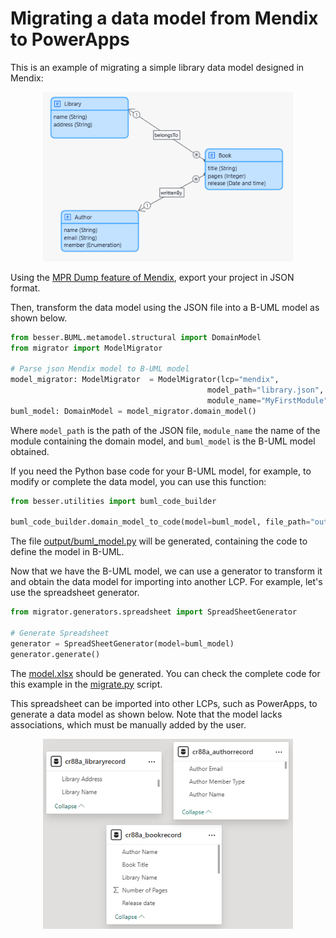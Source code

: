# Migrating a data model from Mendix to PowerApps

This is an example of migrating a simple library data model designed in Mendix:

<div align="center">
  <img src="../../figs/mendix_model.png" alt="Mendix model" width="400"/>
</div>

Using the [MPR Dump feature of Mendix](https://docs.mendix.com/refguide/mx-command-line-tool/dump-mpr/), export your project in JSON format.

Then, transform the data model using the JSON file into a B-UML model as shown below.

```python
from besser.BUML.metamodel.structural import DomainModel
from migrator import ModelMigrator

# Parse json Mendix model to B-UML model
model_migrator: ModelMigrator  = ModelMigrator(lcp="mendix", 
                                            model_path="library.json", 
                                            module_name="MyFirstModule")
buml_model: DomainModel = model_migrator.domain_model()
```

Where `model_path` is the path of the JSON file, `module_name` the name of the module containing the domain model, and `buml_model` is the B-UML model obtained.

If you need the Python base code for your B-UML model, for example, to modify or complete the data model, you can use this function:

```python
from besser.utilities import buml_code_builder

buml_code_builder.domain_model_to_code(model=buml_model, file_path="output/buml_model.py")
```

The file [output/buml_model.py](output/buml_model.py) will be generated, containing the code to define the model in B-UML.

Now that we have the B-UML model, we can use a generator to transform it and obtain the data model for importing into another LCP. For example, let's use the spreadsheet generator.

```python
from migrator.generators.spreadsheet import SpreadSheetGenerator

# Generate Spreadsheet
generator = SpreadSheetGenerator(model=buml_model)
generator.generate()
```

The [model.xlsx](output/model.xlsx) should be generated. You can check the complete code for this example in the [migrate.py](migrate.py) script.

This spreadsheet can be imported into other LCPs, such as PowerApps, to generate a data model as shown below. Note that the model lacks associations, which must be manually added by the user.

<div align="center">
  <img src="../../figs/powerapps_model.png" alt="PowerApps model" width="400"/>
</div>